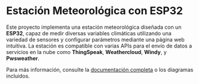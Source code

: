 # Estación Meteorológica con ESP32

Este proyecto implementa una estación meteorológica diseñada con un **ESP32**, capaz de medir diversas variables climáticas utilizando una variedad de sensores y configurar parámetros mediante una página web intuitiva. La estación es compatible con varias APIs para el envío de datos a servicios en la nube como **ThingSpeak**, **Weathercloud**, **Windy**, y **Pwsweather**. 

Para más información, consulte la [documentación completa](https://github.com/AlessandroKlein/Weather_Station/wiki/Home) o los diagramas incluidos.
